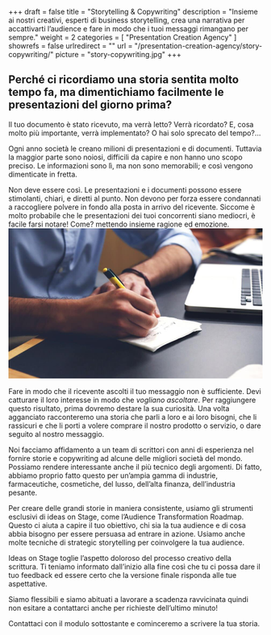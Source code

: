 +++
draft 		= false
title 		= "Storytelling & Copywriting"
description	= "Insieme ai nostri creativi, esperti di business storytelling, crea una narrativa per accattivarti l’audience e fare in modo che i tuoi messaggi rimangano per sempre."
weight		= 2
categories	= [ "Presentation Creation Agency" ]
showrefs	= false
urlredirect	= ""
url 			= "/presentation-creation-agency/story-copywriting/"
picture		= "story-copywriting.jpg"
+++

## Perché ci ricordiamo una storia sentita molto tempo fa, ma dimentichiamo facilmente le presentazioni del giorno prima?

Il tuo documento è stato ricevuto, ma verrà letto? Verrà ricordato? E, cosa molto più importante, verrà implementato? O hai solo sprecato del tempo?…

Ogni anno società le creano milioni di presentazioni e di documenti. Tuttavia la maggior parte sono noiosi, difficili da capire e non hanno uno scopo preciso. Le informazioni sono lì, ma non sono memorabili; e così vengono dimenticate in fretta. 

Non deve essere così. Le presentazioni e i documenti possono essere stimolanti, chiari, e diretti al punto. Non devono per forza essere condannati a raccogliere polvere in fondo alla posta in arrivo del ricevente. Siccome è molto probabile che le presentazioni dei tuoi concorrenti siano mediocri, è facile farsi notare! Come? mettendo insieme ragione ed emozione. 
![story-copywriting][pic1]

Fare in modo che il ricevente ascolti il tuo messaggio non è sufficiente. Devi catturare il loro interesse in modo che *vogliano ascoltare*. Per raggiungere questo risultato, prima dovremo destare la sua curiosità. Una volta agganciato racconteremo una storia che parli a loro e ai loro bisogni, che li rassicuri e che li porti a volere comprare il nostro prodotto o servizio, o dare seguito al nostro messaggio. 

Noi facciamo affidamento a un team di scrittori con anni di esperienza nel fornire storie e copywriting ad alcune delle migliori società del mondo. Possiamo rendere interessante anche il più tecnico degli argomenti. Di fatto, abbiamo proprio fatto questo per un’ampia gamma di industrie, farmaceutiche, cosmetiche, del lusso, dell’alta finanza, dell’industria pesante.  

Per creare delle grandi storie in maniera consistente, usiamo gli strumenti esclusivi di ideas on Stage, come l’Audience Transformation Roadmap. Questo ci aiuta a capire il tuo obiettivo, chi sia la tua audience e di cosa abbia bisogno per essere persuasa ad entrare in azione. Usiamo anche molte tecniche di strategic storytelling per coinvolgere la tua audience. 


Ideas on Stage toglie l’aspetto doloroso del processo creativo della scrittura. Ti teniamo informato dall’inizio alla fine così che tu ci possa dare il tuo feedback ed essere certo che la versione finale risponda alle tue aspettative. 

Siamo flessibili e siamo abituati a lavorare a scadenza ravvicinata quindi non esitare a contattarci anche per richieste dell’ultimo minuto! 

Contattaci con il modulo sottostante e cominceremo a scrivere la tua storia. 

[pic1]: story-copywriting.jpg
